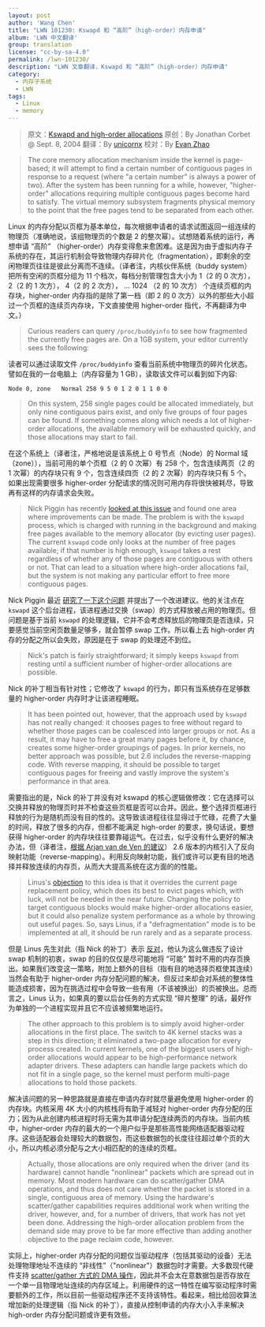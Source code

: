 ```yaml
---
layout: post
author: 'Wang Chen'
title: "LWN 101230: Kswapd 和 “高阶”（high-order）内存申请"
album: 'LWN 中文翻译'
group: translation
license: "cc-by-sa-4.0"
permalink: /lwn-101230/
description: "LWN 文章翻译，Kswapd 和 “高阶”（high-order）内存申请"
category:
  - 内存子系统
  - LWN
tags:
  - Linux
  - memory
---
```


> 原文：[Kswapd and high-order allocations](https://lwn.net/Articles/101230/)
> 原创：By Jonathan Corbet @ Sept. 8, 2004
> 翻译：By [unicornx](https://github.com/unicornx)
> 校对：By [Evan Zhao](https://github.com/Tacinight)

> The core memory allocation mechanism inside the kernel is page-based; it will attempt to find a certain number of contiguous pages in response to a request (where "a certain number" is always a power of two). After the system has been running for a while, however, "higher-order" allocations requiring multiple contiguous pages become hard to satisfy. The virtual memory subsystem fragments physical memory to the point that the free pages tend to be separated from each other.

Linux 的内存分配以页框为基本单位，每次根据申请者的请求试图返回一组连续的物理页（准确地说，该组物理页的个数是 2 的整次幂）。试想随着系统的运行，再想申请 “高阶” （higher-order）内存变得愈来愈困难。这是因为由于虚拟内存子系统的存在，其运行机制会导致物理内存碎片化（fragmentation），即剩余的空闲物理页往往是彼此分离而不连续。（译者注，内核伙伴系统（buddy system）把所有空闲的页框分组为 11 个档次，每档分别管理包含大小为 1（2 的 0 次方）， 2（2 的 1 次方）， 4（2 的 2 次方）， ... 1024 （2 的 10 次方） 个连续页框的内存块，higher-order 内存指的是除了第一档（即 2 的 0 次方）以外的那些大小超过一个页框的连续页内存块，下文直接使用 higher-order 指代，不再翻译为中文。）

> Curious readers can query `/proc/buddyinfo` to see how fragmented the currently free pages are. On a 1GB system, your editor currently sees the following:

读者可以通过读取文件 `/proc/buddyinfo` 查看当前系统中物理页的碎片化状态。譬如在我的一台电脑上（内存容量为 1 GB），读取该文件可以看到如下内容:

```
Node 0, zone   Normal 258 9 5 0 1 2 0 1 1 0 0
```

> On this system, 258 single pages could be allocated immediately, but only nine contiguous pairs exist, and only five groups of four pages can be found. If something comes along which needs a lot of higher-order allocations, the available memory will be exhausted quickly, and those allocations may start to fail.

在这个系统上（译者注，严格地说是该系统上 0 号节点（Node）的 Normal 域（zone）），当前可用的单个页框（2 的 0 次幂）有 258 个，包含连续两页（2 的 1 次幂）的内存块只有 9 个，包含连续四页（2 的 2 次幂）的内存块只有 5 个。如果出现需要很多 higher-order 分配请求的情况则可用内存将很快被耗尽，导致再有这样的内存请求会失败。

> Nick Piggin has recently [looked at this issue](https://lwn.net/Articles/100877/) and found one area where improvements can be made. The problem is with the `kswapd` process, which is charged with running in the background and making free pages available to the memory allocator (by evicting user pages). The current `kswapd` code only looks at the number of free pages available; if that number is high enough, `kswapd` takes a rest regardless of whether any of those pages are contiguous with others or not. That can lead to a situation where high-order allocations fail, but the system is not making any particular effort to free more contiguous pages.

Nick Piggin 最近 [研究了一下这个问题][2] 并提出了一个改进建议。他的关注点在 `kswapd` 这个后台进程，该进程通过交换（swap）的方式释放被占用的物理页。但问题是基于当前 `kswapd` 的处理逻辑，它并不会考虑释放后的物理页是否连续，只要感觉当前空闲页数量足够多，就会暂停 swap 工作。所以看上去 high-order 内存的分配之所以会失败，原因是在于 swap 的处理还不到位。

> Nick's patch is fairly straightforward; it simply keeps `kswapd` from resting until a sufficient number of higher-order allocations are possible.

Nick 的补丁相当有针对性；它修改了 `kswapd` 的行为，即只有当系统存在足够数量的 higher-order 内存时才让该进程睡眠。

> It has been pointed out, however, that the approach used by `kswapd` has not really changed: it chooses pages to free without regard to whether those pages can be coalesced into larger groups or not. As a result, it may have to free a great many pages before it, by chance, creates some higher-order groupings of pages. In prior kernels, no better approach was possible, but 2.6 includes the reverse-mapping code. With reverse mapping, it should be possible to target contiguous pages for freeing and vastly improve the system's performance in that area.

需要指出的是，Nick 的补丁并没有对 kswapd 的核心逻辑做修改：它在选择可以交换并释放的物理页时并不检查这些页框是否可以合并。因此，整个选择页框进行释放的行为是随机而没有目的性的。这导致该进程往往显得过于忙碌，花费了大量的时间，释放了很多的内存，但都不能满足 high-order 的要求，换句话说，要想获得 higher-order 的内存块往往要靠碰运气。在过去，似乎没有什么更好的解决办法，但（译者注，[根据 Arjan van de Ven 的建议][3]） 2.6 版本的内核引入了反向映射功能（reverse-mapping）。利用反向映射功能，我们或许可以更有目的地选择并释放连续的内存页，从而大大提高系统在这方面的的性能。

> Linus's [objection](https://lwn.net/Articles/101238/) to this idea is that it overrides the current page replacement policy, which does its best to evict pages which, with luck, will not be needed in the near future. Changing the policy to target contiguous blocks would make higher-order allocations easier, but it could also penalize system performance as a whole by throwing out useful pages. So, says Linus, if a "defragmentation" mode is to be implemented at all, it should be run rarely and as a separate process.

但是 Linus 先生对此（指 Nick 的补丁）表示 [反对][3]，他认为这么做违反了设计 swap 机制的初衷，swap 的目的仅仅是尽可能地将 “可能” 暂时不用的内存页换出。如果我们改变这一策略，附加上额外的目标（指有目的地选择页框使其连续）当然会有助于 higher-order 内存分配问题的解决，但反过来却会对系统的整体性能造成损害，因为在挑选过程中会导致一些有用（不该被换出）的页被换出。总而言之，Linus 认为，如果真的要以后台任务的方式实现 “碎片整理” 的话，最好作为单独的一个进程实现并且它不应该被频繁地运行。

> The other approach to this problem is to simply avoid higher-order allocations in the first place. The switch to 4K kernel stacks was a step in this direction; it eliminated a two-page allocation for every process created. In current kernels, one of the biggest users of high-order allocations would appear to be high-performance network adapter drivers. These adapters can handle large packets which do not fit in a single page, so the kernel must perform multi-page allocations to hold those packets.

解决该问题的另一种思路就是直接在申请内存时就尽量避免使用 higher-order 的内存块。内核采用 4K 大小的内核栈将有助于减轻对 higher-order 内存分配的压力；因为从此创建内核进程时将无需为其申请分配连续两页的内存块。当前内核中，higher-order 内存的最大的一个用户似乎是那些高性能网络适配器驱动程序。这些适配器会处理较大的数据包，而这些数据包的长度往往超过单个页的大小，所以内核必须分配与之大小相匹配的的连续的页框。

> Actually, those allocations are only required when the driver (and its hardware) cannot handle "nonlinear" packets which are spread out in memory. Most modern hardware can do scatter/gather DMA operations, and thus does not care whether the packet is stored in a single, contiguous area of memory. Using the hardware's scatter/gather capabilities requires additional work when writing the driver, however, and, for a number of drivers, that work has not yet been done. Addressing the high-order allocation problem from the demand side may prove to be far more effective than adding another objective to the page reclaim code, however.

实际上，higher-order 内存分配的问题仅当驱动程序（包括其驱动的设备）无法处理物理地址不连续的 “非线性”（"nonlinear"）数据包时才需要。大多数现代硬件支持 [scatter/gather 方式的 DMA 操作][4]，因此并不会太在意数据包是否存放在一个单一且物理地址连续的内存区域上。利用硬件的这一特性在编写驱动程序时需要额外的工作，所以目前一些驱动程序还不支持该特性。看起来，相比给回收算法增加新的处理逻辑（指 Nick 的补丁），直接从控制申请的内存大小入手来解决 high-order 内存分配问题或许更有效些。

[1]: http://tinylab.org
[2]: https://lwn.net/Articles/100877/
[3]: https://lwn.net/Articles/101238/
[4]: https://en.wikipedia.org/wiki/Vectored_I/O